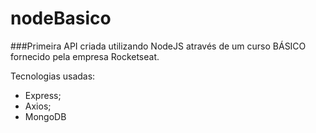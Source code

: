# nodeBasico
###Primeira API criada utilizando NodeJS através de um curso BÁSICO fornecido pela empresa Rocketseat.

Tecnologias usadas:
- Express;
- Axios;
- MongoDB
